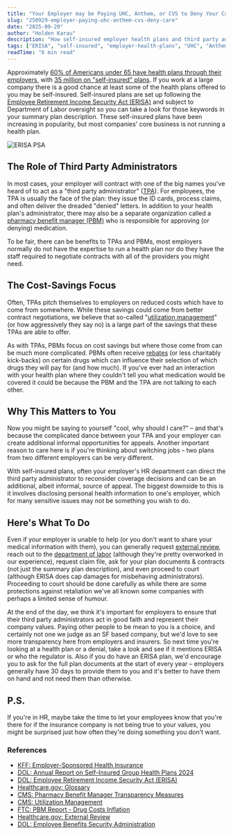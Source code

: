 ```yaml
---
title: "Your Employer may be Paying UHC, Anthem, or CVS to Deny Your Care"
slug: "250929-employer-paying-uhc-anthem-cvs-deny-care"
date: "2025-09-29"
author: "Holden Karau"
description: "How self-insured employer health plans and third party administrators create opportunities for additional appeals"
tags: ["ERISA", "self-insured", "employer-health-plans", "UHC", "Anthem", "CVS", "third-party-administrator", "TPA", "PBM", "appeals", "utilization-management"]
readTime: "6 min read"
---
```


Approximately [60% of Americans under 65 have health plans through their employers](https://www.kff.org/health-costs/health-policy-101-employer-sponsored-health-insurance/?entry=table-of-contents-introduction), with [35 million on "self-insured" plans](https://www.dol.gov/sites/dolgov/files/EBSA/researchers/statistics/retirement-bulletins/annual-report-on-self-insured-group-health-plans-2024.pdf). If you work at a large company there is a good chance at least some of the health plans offered to you may be self-insured. Self-insured plans are set up following the [Employee Retirement Income Security Act (ERISA)](https://www.dol.gov/general/topic/health-plans/erisa) and subject to Department of Labor oversight so you can take a look for those keywords in your summary plan description. These self-insured plans have been increasing in popularity, but most companies' core business is not running a health plan.

![ERISA PSA](/static/images/blog/erisa-psa2.png)

## The Role of Third Party Administrators

In most cases, your employer will contract with one of the big names you've heard of to act as a "third party administrator" ([TPA](https://www.healthcare.gov/glossary/)). For employees, the TPA is usually the face of the plan: they issue the ID cards, process claims, and often deliver the dreaded "denied" letters. In addition to your health plan's administrator, there may also be a separate organization called a [pharmacy benefit manager (PBM)](https://www.cms.gov/newsroom/fact-sheets/pharmacy-benefit-manager-transparency-measures-fact-sheet) who is responsible for approving (or denying) medication.

To be fair, there can be benefits to TPAs and PBMs, most employers normally do not have the expertise to run a health plan nor do they have the staff required to negotiate contracts with all of the providers you might need.

## The Cost-Savings Focus

Often, TPAs pitch themselves to employers on reduced costs which have to come from somewhere. While these savings could come from better contract negotiations, we believe that so-called "[utilization management](https://www.cms.gov/medicare/utilization-and-quality/utilization-management)" (or how aggressively they say no) is a large part of the savings that these TPAs are able to offer.

As with TPAs, PBMs focus on cost savings but where those come from can be much more complicated. PBMs often receive [rebates](https://www.ftc.gov/news-events/news/press-releases/2024/07/ftc-finds-top-pharmacy-benefit-managers-inflated-drug-costs-over-1000) (or less charitably kick-backs) on certain drugs which can influence their selection of which drugs they will pay for (and how much). If you've ever had an interaction with your health plan where they couldn't tell you what medication would be covered it could be because the PBM and the TPA are not talking to each other.

## Why This Matters to You

Now you might be saying to yourself "cool, why should I care?" – and that's because the complicated dance between your TPA and your employer can create additional informal opportunities for appeals. Another important reason to care here is if you're thinking about switching jobs – two plans from two different employers can be very different.

With self-insured plans, often your employer's HR department can direct the third party administrator to reconsider coverage decisions and can be an additional, albeit informal, source of appeal. The biggest downside to this is it involves disclosing personal health information to one's employer, which for many sensitive issues may not be something you wish to do.

## Here's What To Do

Even if your employer is unable to help (or you don't want to share your medical information with them), you can generally request [external review](https://www.healthcare.gov/appeal-insurance-company-decision/external-review/), reach out to the [department of labor](https://www.dol.gov/agencies/ebsa) (although they're pretty overworked in our experience), request claim file, ask for your plan documents & contracts (not just the summary plan description), and even proceed to court (although ERISA does cap damages for misbehaving administrators). Proceeding to court should be done carefully as while there are some protections against retaliation we've all known some companies with perhaps a limited sense of humour.

At the end of the day, we think it's important for employers to ensure that their third party administrators act in good faith and represent their company values. Paying other people to be mean to you is a choice, and certainly not one we judge as an SF based company, but we'd love to see more transparency here from employers and insurers. So next time you're looking at a health plan or a denial, take a look and see if it mentions ERISA or who the regulator is. Also if you do have an ERISA plan, we'd encourage you to ask for the full plan documents at the start of every year – employers generally have 30 days to provide them to you and it's better to have them on hand and not need them than otherwise.

## P.S.

If you're in HR, maybe take the time to let your employees know that you're there for if the insurance company is not being true to your values, you might be surprised just how often they're doing something you don't want.

### References
- [KFF: Employer-Sponsored Health Insurance](https://www.kff.org/health-costs/health-policy-101-employer-sponsored-health-insurance/?entry=table-of-contents-introduction)
- [DOL: Annual Report on Self-Insured Group Health Plans 2024](https://www.dol.gov/sites/dolgov/files/EBSA/researchers/statistics/retirement-bulletins/annual-report-on-self-insured-group-health-plans-2024.pdf)
- [DOL: Employee Retirement Income Security Act (ERISA)](https://www.dol.gov/general/topic/health-plans/erisa)
- [Healthcare.gov: Glossary](https://www.healthcare.gov/glossary/)
- [CMS: Pharmacy Benefit Manager Transparency Measures](https://www.cms.gov/newsroom/fact-sheets/pharmacy-benefit-manager-transparency-measures-fact-sheet)
- [CMS: Utilization Management](https://www.cms.gov/medicare/utilization-and-quality/utilization-management)
- [FTC: PBM Report - Drug Costs Inflation](https://www.ftc.gov/news-events/news/press-releases/2024/07/ftc-finds-top-pharmacy-benefit-managers-inflated-drug-costs-over-1000)
- [Healthcare.gov: External Review](https://www.healthcare.gov/appeal-insurance-company-decision/external-review/)
- [DOL: Employee Benefits Security Administration](https://www.dol.gov/agencies/ebsa)